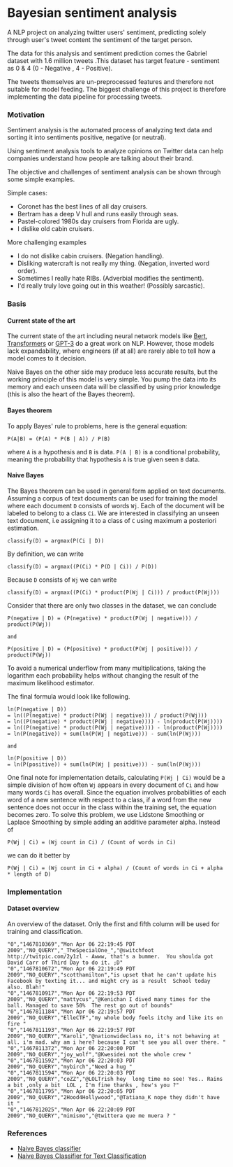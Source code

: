 # Bayesian sentiment analysis

A NLP project on analyzing twitter users' sentiment, predicting solely through user's tweet content the sentiment of 
the target person.

The data for this analysis and sentiment prediction comes the Gabriel dataset with 1.6 million tweets .This dataset has target feature - sentiment as 0 & 4 (0 - Negative , 4 - Positive). 

The tweets themselves are un-preprocessed features and therefore not suitable for model feeding. The biggest challenge of this project is therefore implementing 
the data pipeline for processing tweets.  

### Motivation

Sentiment analysis is the automated process of analyzing text data and sorting it into sentiments positive, negative (or neutral). 

Using sentiment analysis tools to analyze opinions on Twitter data can help companies understand how people are talking about their brand.

The objective and challenges of sentiment analysis can be shown through some simple examples.

Simple cases: 
- Coronet has the best lines of all day cruisers.
- Bertram has a deep V hull and runs easily through seas.
- Pastel-colored 1980s day cruisers from Florida are ugly.
- I dislike old cabin cruisers.

More challenging examples
- I do not dislike cabin cruisers. (Negation handling).
- Disliking watercraft is not really my thing. (Negation, inverted word order).
- Sometimes I really hate RIBs. (Adverbial modifies the sentiment).
- I'd really truly love going out in this weather! (Possibly sarcastic).

### Basis

#### Current state of the art

The current state of the art including neural network models like [Bert](https://github.com/google-research/bert), [Transformers](https://github.com/huggingface/transformers)
or [GPT-3](https://en.wikipedia.org/wiki/GPT-3) do a great work on NLP. However, those models lack expandability, where engineers (if at all) are rarely able to 
tell how a model comes to it decision. 

Naive Bayes on the other side may produce less accurate results, but the working principle of this model is very simple. You pump the data into its memory
and each unseen data will be classified by using prior knowledge (this is also the heart of the Bayes theorem).

#### Bayes theorem

To apply Bayes' rule to problems, here is the general equation:

`
P(A|B) = (P(A) * P(B | A)) / P(B)
`

where `A` is a hypothesis and `B` is data. `P(A | B)` is a conditional probability, meaning the probability that hypothesis `A` is true 
given seen `B` data. 

#### Naive Bayes 

The Bayes theorem can be used in general form applied on text documents. Assuming a corpus of text documents can be used for training 
the model where each document `D` consists of words `Wj`. Each of the document will be labeled to belong to a class `Ci`. We 
are interested in classifying an unseen text document, i.e assigning it to a class of `C` using maximum a posteriori estimation.

`
classify(D) = argmax(P(Ci | D))
`

By definition, we can write

`
classify(D) = argmax((P(Ci) * P(D | Ci)) / P(D))
`

Because `D` consists of `Wj` we can write

`
classify(D) = argmax((P(Ci) * product(P(Wj | Ci))) / product(P(Wj)))
`

Consider that there are only two classes in the dataset, we can conclude 

```
P(negative | D) = (P(negative) * product(P(Wj | negative))) / product(P(Wj))

and 

P(positive | D) = (P(positive) * product(P(Wj | positive))) / product(P(Wj))
```

To avoid a numerical underflow from many multiplications, taking the logarithm each probability helps without changing the result of the 
maximum likelihood estimator.

The final formula would look like following. 

```
ln(P(negative | D)) 
= ln((P(negative) * product(P(Wj | negative))) / product(P(Wj)))
= ln((P(negative) * product(P(Wj | negative)))) - ln(product(P(Wj))))
= ln((P(negative) * product(P(Wj | negative)))) - ln(product(P(Wj))))
= ln(P(negative)) + sum(ln(P(Wj | negative))) - sum(ln(P(Wj)))

and 

ln(P(positive | D)) 
= ln(P(positive)) + sum(ln(P(Wj | positive))) - sum(ln(P(Wj)))
```

One final note for implementation details, calculating `P(Wj | Ci)` would be a simple division of how often `Wj` appears in 
every document of `Ci` and how many words `Ci` has overall. Since the equation involves probabilities of each word of a new sentence with 
respect to a class, if a word from the new sentence does not occur in the class within the training set, the equation becomes zero. 
To solve this problem, we use Lidstone Smoothing or Laplace Smoothing by simple adding an additive parameter alpha. Instead of 

```
P(Wj | Ci) = (Wj count in Ci) / (Count of words in Ci)
```

we can do it better by 

```
P(Wj | Ci) = (Wj count in Ci + alpha) / (Count of words in Ci + alpha * length of D)
```
 

### Implementation

#### Dataset overview

An overview of the dataset. Only the first and fifth column will be used for training and classification.

```csv
"0","1467810369","Mon Apr 06 22:19:45 PDT 2009","NO_QUERY","_TheSpecialOne_","@switchfoot http://twitpic.com/2y1zl - Awww, that's a bummer.  You shoulda got David Carr of Third Day to do it. ;D"
"0","1467810672","Mon Apr 06 22:19:49 PDT 2009","NO_QUERY","scotthamilton","is upset that he can't update his Facebook by texting it... and might cry as a result  School today also. Blah!"
"0","1467810917","Mon Apr 06 22:19:53 PDT 2009","NO_QUERY","mattycus","@Kenichan I dived many times for the ball. Managed to save 50%  The rest go out of bounds"
"0","1467811184","Mon Apr 06 22:19:57 PDT 2009","NO_QUERY","ElleCTF","my whole body feels itchy and like its on fire "
"0","1467811193","Mon Apr 06 22:19:57 PDT 2009","NO_QUERY","Karoli","@nationwideclass no, it's not behaving at all. i'm mad. why am i here? because I can't see you all over there. "
"0","1467811372","Mon Apr 06 22:20:00 PDT 2009","NO_QUERY","joy_wolf","@Kwesidei not the whole crew "
"0","1467811592","Mon Apr 06 22:20:03 PDT 2009","NO_QUERY","mybirch","Need a hug "
"0","1467811594","Mon Apr 06 22:20:03 PDT 2009","NO_QUERY","coZZ","@LOLTrish hey  long time no see! Yes.. Rains a bit ,only a bit  LOL , I'm fine thanks , how's you ?"
"0","1467811795","Mon Apr 06 22:20:05 PDT 2009","NO_QUERY","2Hood4Hollywood","@Tatiana_K nope they didn't have it "
"0","1467812025","Mon Apr 06 22:20:09 PDT 2009","NO_QUERY","mimismo","@twittera que me muera ? "
```


### References
- [Naive Bayes classifier](https://en.wikipedia.org/wiki/Naive_Bayes_classifier#Probabilistic_model)
- [Naive Bayes Classifier for Text Classification](https://medium.com/analytics-vidhya/naive-bayes-classifier-for-text-classification-556fabaf252b)